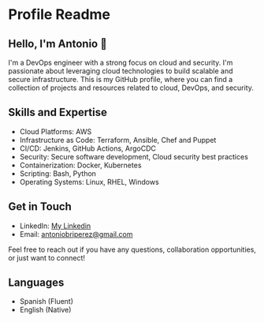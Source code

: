 # Profile Readme

## Hello, I'm Antonio 👋

I'm a DevOps engineer with a strong focus on cloud and security. I'm passionate about leveraging cloud technologies to build scalable and secure infrastructure. This is my GitHub profile, where you can find a collection of projects and resources related to cloud, DevOps, and security.

## Skills and Expertise

- Cloud Platforms: AWS
- Infrastructure as Code: Terraform, Ansible, Chef and Puppet
- CI/CD: Jenkins, GitHub Actions, ArgoCDC
- Security: Secure software development, Cloud security best practices
- Containerization: Docker, Kubernetes
- Scripting: Bash, Python
- Operating Systems: Linux, RHEL, Windows



## Get in Touch

- LinkedIn: [My Linkedin](https://www.linkedin.com/in/antonio-bri-perez/)
- Email: antoniobriperez@gmail.com

Feel free to reach out if you have any questions, collaboration opportunities, or just want to connect!



## Languages

- Spanish (Fluent)
- English (Native)
